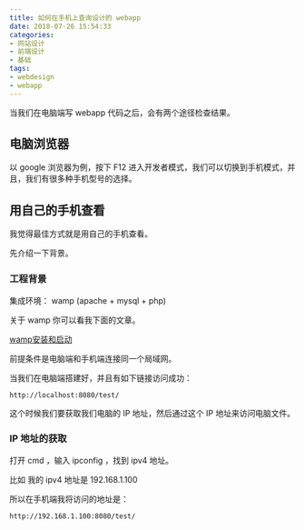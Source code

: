 ```yaml
---
title: 如何在手机上查询设计的 webapp
date: 2018-07-26 15:54:33
categories:
- 网站设计
- 前端设计
- 基础
tags:
- webdesign
- webapp
---
```

当我们在电脑端写 webapp 代码之后，会有两个途径检查结果。

<!-- more -->

## 电脑浏览器

以 google 浏览器为例，按下 F12 进入开发者模式，我们可以切换到手机模式，并且，我们有很多种手机型号的选择。

## 用自己的手机查看

我觉得最佳方式就是用自己的手机查看。

先介绍一下背景。

### 工程背景

集成环境： wamp (apache + mysql + php)

关于 wamp 你可以看我下面的文章。

[wamp安装和启动](https://benpaodewoniu.github.io/2018/07/25/wamp0/)

前提条件是电脑端和手机端连接同一个局域网。

当我们在电脑端搭建好，并且有如下链接访问成功：

	http://localhost:8080/test/

这个时候我们要获取我们电脑的 IP 地址，然后通过这个 IP 地址来访问电脑文件。

### IP 地址的获取

打开 cmd ，输入 ipconfig ，找到 ipv4 地址。

比如 我的 ipv4 地址是 192.168.1.100

所以在手机端我将访问的地址是：
	
	http://192.168.1.100:8080/test/